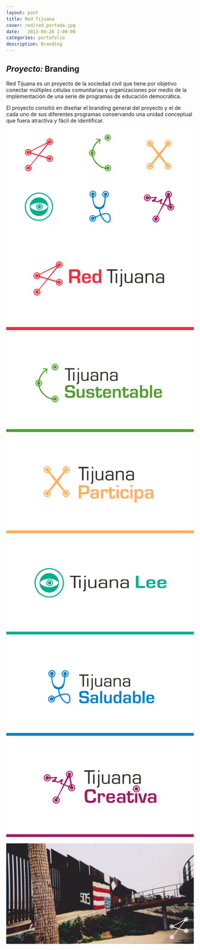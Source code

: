 ```yaml
---
layout: post
title: Red Tijuana
cover: red/red_portada.jpg
date:   2013-04-20 1:00:00
categories: portafolio
description: Branding
---
```


## _Proyecto:_ Branding

Red Tijuana es un proyecto de la sociedad civil que tiene por objetivo conectar múltiples células comunitarias y organizaciones por medio de la implementación de una serie de programas de educación democrática.

El proyecto consitió en diseñar el branding general del proyecto y el de cada uno de sus diferentes programas conservando una unidad conceptual que fuera atractiva y fácil de identificar.  

![proyecto-01][proyecto-01]
![proyecto-02][proyecto-02]
![proyecto-03][proyecto-03]
![proyecto-04][proyecto-04]
![proyecto-05][proyecto-05]
![proyecto-06][proyecto-06]
![proyecto-06][proyecto-07]

![proyecto-06][proyecto-08]

[proyecto-01]: /images/red/red_01final.svg
[proyecto-02]: /images/red/red_02final.svg
[proyecto-03]: /images/red/red_03final.svg
[proyecto-04]: /images/red/red_04final.svg
[proyecto-05]: /images/red/red_05final.svg
[proyecto-06]: /images/red/red_06final.svg
[proyecto-07]: /images/red/red_07final.svg
[proyecto-08]: /images/red/red_08.jpg

